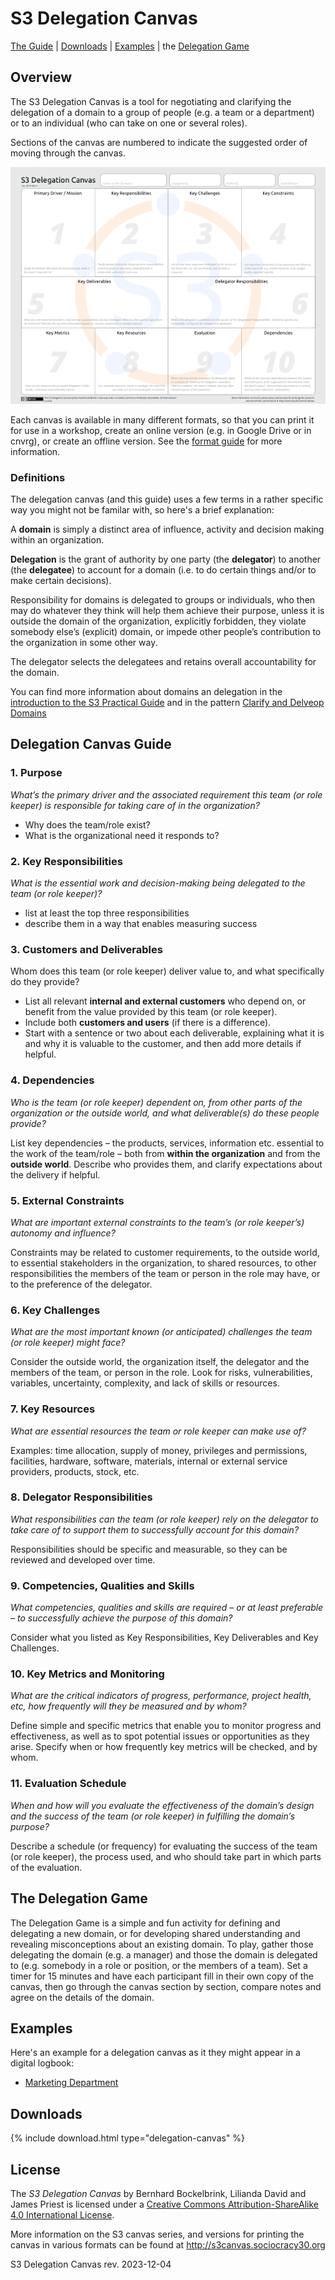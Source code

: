# S3 Delegation Canvas

[The Guide](#delegation-canvas-guide) | [Downloads](#downloads) | [Examples](#examples) | the [Delegation Game](#the-delegation-game)

## Overview

The S3 Delegation Canvas is a tool for negotiating and clarifying the delegation of a domain to a group of people (e.g. a team or a department) or to an individual (who can take on one or several roles). 

Sections of the canvas are numbered to indicate the suggested order of moving through the canvas.

![The Delegation Canvas](/img/s3-delegation-canvas-sm.png)

Each canvas is available in many different formats, so that you can print it for use in a workshop, create an online version (e.g. in Google Drive or in cnvrg), or create an offline version. See the [format guide](/format-guide.md) for more information.

### Definitions

The delegation canvas (and this guide) uses a few terms in a rather specific way you might not be familar with, so here's a brief explanation: 

A **domain** is simply a distinct area of influence, activity and decision making within an organization. 

**Delegation** is the grant of authority by one party (the **delegator**) to another (the **delegatee**) to account for a domain (i.e. to do certain things and/or to make certain decisions).

Responsibility for domains is delegated to groups or individuals, who then may do whatever they think will help them achieve their purpose, unless it is outside the domain of the organization, explicitly forbidden, they violate somebody else’s (explicit) domain, or impede other people’s contribution to the organization in some other way. 

The delegator selects the delegatees and retains overall accountability for the domain.

You can find more information about domains an delegation in the [introduction to the S3 Practical Guide](http://patterns.sociocracy30.org/domain.html) and in the pattern [Clarify and Delveop Domains](http://patterns.sociocracy30.org/clarify-and-develop-domains.html)


## Delegation Canvas Guide


### 1. Purpose

_What’s the primary driver and the associated requirement this team (or role keeper) is responsible for taking care of in the organization?_

- Why does the team/role exist?
- What is the organizational need it responds to?


### 2. Key Responsibilities

_What is the essential work and decision-making being delegated to the team (or role keeper)?_

- list at least the top three responsibilities
- describe them in a way that enables measuring success


### 3. Customers and Deliverables

Whom does this team (or role keeper) deliver value to, and what specifically do they provide?

- List all relevant **internal and external customers** who depend on, or benefit from the value provided by this team (or role keeper).
- Include both **customers and users** (if there is a difference).
- Start with a sentence or two about each deliverable, explaining what it is and why it is valuable to the customer, and then add more details if helpful.
  
 
### 4. Dependencies

_Who is the team (or role keeper) dependent on, from other parts of the organization or the outside world, and what deliverable(s) do these people provide?_

List key dependencies – the products, services, information etc. essential to the
work of the team/role – both from **within the organization** and from the **outside world**. Describe who provides them, and clarify expectations about the delivery if helpful.


### 5. External Constraints

_What are important external constraints to the team’s (or role keeper’s) autonomy and influence?_

Constraints may be related to customer requirements, to the outside world, to essential stakeholders in the organization, to shared resources, to other responsibilities the members of the team or person in the role may have, or to the preference of the delegator.


### 6. Key Challenges

_What are the most important known (or anticipated) challenges the team (or role keeper) might face?_

Consider the outside world, the organization itself, the delegator and the members of the team, or person in the role. Look for risks, vulnerabilities, variables, uncertainty, complexity, and lack of skills or resources.


### 7. Key Resources

_What are essential resources the team or role keeper can make use of?_

Examples: time allocation, supply of money, privileges and permissions, facilities, hardware, software, materials, internal or external service providers, products, stock, etc.


### 8. Delegator Responsibilities

_What responsibilities can the team (or role keeper) rely on the delegator to take care of to support them to successfully account for this domain?_

Responsibilities should be specific and measurable, so they can be reviewed and developed over time.


### 9. Competencies, Qualities and Skills

_What competencies, qualities and skills are required – or at least preferable – to successfully achieve the purpose of this domain?_

Consider what you listed as Key Responsibilities, Key Deliverables and Key Challenges.
 

### 10. Key Metrics and Monitoring

_What are the critical indicators of progress, performance, project health, etc, how frequently will they be measured and by whom?_

Define simple and specific metrics that enable you to monitor progress and effectiveness, as well as to spot potential issues or opportunities as they arise. Specify when or how frequently key metrics will be checked, and by whom.


### 11. Evaluation Schedule

_When and how will you evaluate the effectiveness of the domain’s design and the success of the team (or role keeper) in fulfilling the domain’s purpose?_

Describe a schedule (or frequency) for evaluating the success of the team (or role keeper), the process used, and who should take part in which parts of the evaluation.


## The Delegation Game

The Delegation Game is a simple and fun activity for defining and delegating a new domain, or for developing shared understanding and revealing misconceptions about an existing domain. To play, gather those delegating the domain (e.g. a manager) and those the domain is delegated to (e.g. somebody in a role or position, or the members of a team). Set a timer for 15 minutes and have each participant fill in their own copy of the canvas, then go through the canvas section by section, compare notes and agree on the details of the domain.

## Examples

Here's an example for a delegation canvas as it they might appear in a digital logbook:
* [Marketing Department ](delegation-canvas/example-marketing-department.md)



## Downloads

{% include download.html type="delegation-canvas" %} 

## License

The _S3 Delegation Canvas_ by Bernhard Bockelbrink, Lilianda David and James Priest is licensed under a [Creative Commons Attribution-ShareAlike 4.0 International License](https://creativecommons.org/licenses/by-sa/4.0/).

More information on the S3 canvas series, and versions for printing the canvas in various formats can be found at <http://s3canvas.sociocracy30.org>

S3 Delegation Canvas rev. 2023-12-04